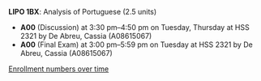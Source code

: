 **LIPO 1BX**: Analysis of Portuguese (2.5 units)

- **A00** (Discussion) at 3:30 pm–4:50 pm on Tuesday, Thursday at HSS 2321 by De Abreu, Cassia (A08615067)
- **A00** (Final Exam) at 3:00 pm–5:59 pm on Tuesday at HSS 2321 by De Abreu, Cassia (A08615067)

[Enrollment numbers over time](./LIPO1BX.tsv)
